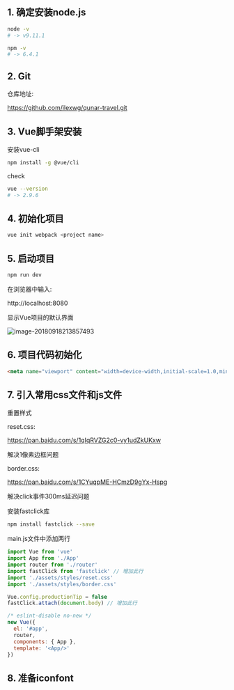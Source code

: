 



## 1. 确定安装node.js

```bash
node -v
# -> v9.11.1
```

```bash
npm -v
# -> 6.4.1
```



## 2. Git

仓库地址:

https://github.com/ilexwg/qunar-travel.git



## 3. Vue脚手架安装

安装vue-cli

```bash
npm install -g @vue/cli
```

check

```bash
vue --version
# -> 2.9.6
```



## 4. 初始化项目

```bash
vue init webpack <project name>
```



## 5. 启动项目

```bash
npm run dev
```

在浏览器中输入:

http://localhost:8080

显示Vue项目的默认界面

![image-20180918213857493](/Users/vonzee/gitRepos/qunar-travel/note/assets/image-20180918213857493.png)



## 6. 项目代码初始化

```html
<meta name="viewport" content="width=device-width,initial-scale=1.0,minimum-scale=1.0,maximum-scale=1.0,user-scalable=no">
```



## 7. 引入常用css文件和js文件

重置样式

reset.css:

https://pan.baidu.com/s/1qIqRVZG2c0-vy1udZkUKxw



解决1像素边框问题

border.css:

https://pan.baidu.com/s/1CYuqpME-HCmzD9gYx-Hspg



解决click事件300ms延迟问题

安装fastclick库

```bash
npm install fastclick --save
```

main.js文件中添加两行

```javascript
import Vue from 'vue'
import App from './App'
import router from './router'
import fastClick from 'fastclick' // 增加此行
import './assets/styles/reset.css'
import './assets/styles/border.css'

Vue.config.productionTip = false
fastClick.attach(document.body) // 增加此行

/* eslint-disable no-new */
new Vue({
  el: '#app',
  router,
  components: { App },
  template: '<App/>'
})
```



## 8. 准备iconfont


